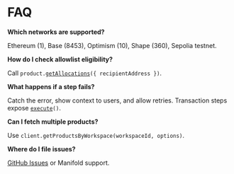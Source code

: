 # FAQ

**Which networks are supported?**&#x20;

Ethereum (1), Base (8453), Optimism (10), Shape (360), Sepolia testnet.

**How do I check allowlist eligibility?**&#x20;

Call `product.`[`getAllocations`](../sdk/product/common/getallocations.md)`({ recipientAddress })`.

**What happens if a step fails?**&#x20;

Catch the error, show context to users, and allow retries. Transaction steps expose [`execute`](../sdk/transaction-steps/execute.md)`()`.

**Can I fetch multiple products?**&#x20;

Use `client.getProductsByWorkspace(workspaceId, options)`.

**Where do I file issues?**&#x20;

[GitHub Issues](https://github.com/manifoldxyz/client-sdk) or Manifold support.
